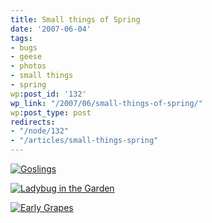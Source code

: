 ```yaml
---
title: Small things of Spring
date: '2007-06-04'
tags:
- bugs
- geese
- photos
- small things
- spring
wp:post_id: '132'
wp_link: "/2007/06/small-things-of-spring/"
wp:post_type: post
redirects:
- "/node/132"
- "/articles/small-things-spring"
---
```


[ ![Goslings](http://farm2.static.flickr.com/1285/530395402_2567dc64cd.jpg) ](http://www.flickr.com/photos/bensheldon/530395402/ "Photo Sharing")

  [ ![Ladybug in the Garden](http://farm2.static.flickr.com/1220/530535995_82b282cda5.jpg) ](http://www.flickr.com/photos/bensheldon/530535995/ "Photo Sharing")

  [ ![Early Grapes](http://farm1.static.flickr.com/207/513475262_e9fb4f340d.jpg) ](http://www.flickr.com/photos/bensheldon/513475262/ "Photo Sharing")

